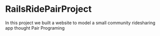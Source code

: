 # RailsRidePairProject
In this project we built a website to model a small community ridesharing app thought Pair Programing 
